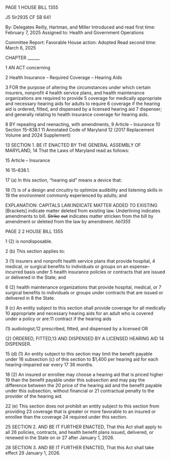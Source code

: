 PAGE 1
HOUSE BILL 1355

J5 5lr2935
CF SB 641

By: Delegates Reilly, Hartman, and Miller
Introduced and read first time: February 7, 2025
Assigned to: Health and Government Operations

Committee Report: Favorable
House action: Adopted
Read second time: March 6, 2025

CHAPTER ______

1 AN ACT concerning

2 Health Insurance – Required Coverage – Hearing Aids

3 FOR the purpose of altering the circumstances under which certain insurers, nonprofit
4 health service plans, and health maintenance organizations are required to provide
5 coverage for medically appropriate and necessary hearing aids for adults to require
6 coverage if the hearing aid is ordered, fitted, and dispensed by a licensed hearing aid
7 dispenser; and generally relating to health insurance coverage for hearing aids.

8 BY repealing and reenacting, with amendments,
9 Article – Insurance
10 Section 15–838.1
11 Annotated Code of Maryland
12 (2017 Replacement Volume and 2024 Supplement)

13 SECTION 1. BE IT ENACTED BY THE GENERAL ASSEMBLY OF MARYLAND,
14 That the Laws of Maryland read as follows:

15 Article – Insurance

16 15–838.1.

17 (a) In this section, “hearing aid” means a device that:

18 (1) is of a design and circuitry to optimize audibility and listening skills in
19 the environment commonly experienced by adults; and

EXPLANATION: CAPITALS LAW.INDICATE MATTER ADDED TO EXISTING
[Brackets] indicate matter deleted from existing law.
Underlining indicates amendments to bill.
~~Strike~~ ~~out~~ indicates matter stricken from the bill by amendment or deleted from the law by
amendment. *hb1355*

PAGE 2
2 HOUSE BILL 1355

1 (2) is nondisposable.

2 (b) This section applies to:

3 (1) insurers and nonprofit health service plans that provide hospital,
4 medical, or surgical benefits to individuals or groups on an expense–incurred basis under
5 health insurance policies or contracts that are issued or delivered in the State; and

6 (2) health maintenance organizations that provide hospital, medical, or
7 surgical benefits to individuals or groups under contracts that are issued or delivered in
8 the State.

9 (c) An entity subject to this section shall provide coverage for all medically
10 appropriate and necessary hearing aids for an adult who is covered under a policy or
are:11 contract if the hearing aids

(1) audiologist;12 prescribed, fitted, and dispensed by a licensed OR

(2) ORDERED, FITTED,13 AND DISPENSED BY A LICENSED HEARING AID
14 DISPENSER.

15 (d) (1) An entity subject to this section may limit the benefit payable under
16 subsection (c) of this section to $1,400 per hearing aid for each hearing–impaired ear every
17 36 months.

18 (2) An insured or enrollee may choose a hearing aid that is priced higher
19 than the benefit payable under this subsection and may pay the difference between the
20 price of the hearing aid and the benefit payable under this subsection, without financial or
21 contractual penalty to the provider of the hearing aid.

22 (e) This section does not prohibit an entity subject to this section from providing
23 coverage that is greater or more favorable to an insured or enrollee than the coverage
24 required under this section.

25 SECTION 2. AND BE IT FURTHER ENACTED, That this Act shall apply to all
26 policies, contracts, and health benefit plans issued, delivered, or renewed in the State on or
27 after January 1, 2026.

28 SECTION 3. AND BE IT FURTHER ENACTED, That this Act shall take effect
29 January 1, 2026.